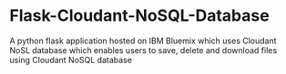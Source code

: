 # Flask-Cloudant-NoSQL-Database
A python flask application hosted on IBM Bluemix which uses Cloudant NoSL database which enables users to save, delete and download files using Cloudant NoSQL database
